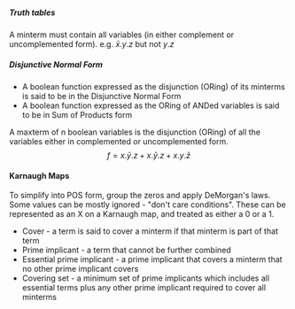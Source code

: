 ##### Truth tables
A minterm must contain all variables (in either complement or uncomplemented form). e.g. $\bar{x}.y.z$ but not $y.z$

##### Disjunctive Normal Form
- A boolean function expressed as the disjunction (ORing) of its minterms is said to be in the Disjunctive Normal Form
- A boolean function expressed as the ORing of ANDed variables is said to be in Sum of Products form


A maxterm of n boolean variables is the disjunction (ORing) of all the variables either in complemented or uncomplemented form.
$$
f = x.\bar{y}.z+x.\bar{y}.z+x.y.\bar{z}
$$
#### Karnaugh Maps
To simplify into POS form, group the zeros and apply DeMorgan's laws.
Some values can be mostly ignored - "don't care conditions". These can be represented as an X on a Karnaugh map, and treated as either a 0 or a 1.

- Cover - a term is said to cover a minterm if that minterm is part of that term
- Prime implicant - a term that cannot be further combined
- Essential prime implicant - a prime implicant that covers a minterm that no other prime implicant covers
- Covering set - a minimum set of prime implicants which includes all essential terms plus any other prime implicant required to cover all minterms